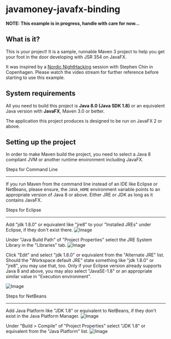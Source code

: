 javamoney-javafx-binding
========================

**NOTE: This example is in progress, handle with care for now...**

What is it?
-----------

This is your project! It is a sample, runnable Maven 3 project to help you get your foot in the door developing with JSR 354 on JavaFX. 

It was inspired by a <a href="http://www.ustream.tv/recorded/28943732">Nordic NightHacking</a> session with Stephen Chin in Copenhagen. Please watch the video stream for further reference before starting to use this example.

System requirements
-------------------

All you need to build this project is **Java 8.0 (Java SDK 1.8)** or an equivalent Java version with **JavaFX**, Maven 3.0 or better.

The application this project produces is designed to be run on JavaFX 2 or above.

Setting up the project
-------------------

In order to make Maven build the project, you need to select a Java 8 compliant JVM or another runtime environment including JavaFX. 

Steps for Command Line
- - -
If you run Maven from the command line instead of an IDE like Eclipse or NetBeans, please ensure, the `JAVA_HOME` environment variable points to an appropriate version of Java 8 or above. Either JRE or JDK as long as it contains JavaFX.

Steps for Eclipse
- - -
Add "jdk 1.8.0" or equivalent like "jre8" to your "Installed JREs" under Eclipse, if they don't exist there. 
![Image](/src/site/resources/images/Eclipse_JRE8_0_1.png "Add JRE to Eclipse")

Under "Java Build Path" of "Project Properties" select the JRE System Library in the "Libraries" tab.
![Image](/src/site/resources/images/Eclipse_JRE8_1.png "Java Build Path in Eclipse")


Click "Edit" and select "jdk 1.8.0" or equivalent from the "Alternate JRE" list. Should the "Workspace default JRE" state something like "jdk 1.8.0" or "jre8", you may use that, too. Only if your Eclipse version already supports Java 8 and above, you may also select "JavaSE-1.8" or an appropriate similar value in "Execution environment".

![Image](/src/site/resources/images/Eclipse_JRE8_2.png "Edit Library in Eclipse")

Steps for NetBeans
- - -
Add Java Platform like "JDK 1.8" or equivalent to NetBeans, if they don't exist in the Java Platform Manager. 
![Image](/src/site/resources/images/NB7_JavaFX_2.png "Add Java Platform to NetBeans")

Under "Build > Compile" of "Project Properties" select "JDK 1.8" or equivalent from the "Java Platform" list. 
![Image](/src/site/resources/images/NB7_JavaFX_3.png "Project Properties in NetBeans")